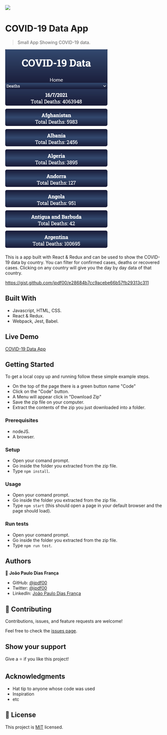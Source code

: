 ![](https://img.shields.io/badge/Microverse-blueviolet)

# COVID-19 Data App

> Small App Showing COVID-19 data.

![screenshot](./src/assets/imgs/app-screenshot.png)

This is a app built with React & Redux and can be used to show the COVID-19 data by country.
You can filter for confirmed cases, deaths or recovered cases.
Clicking on any country will give you the day by day data of that country.

https://gist.github.com/jpdf00/e28684b7cc9acebe66b57fb29313c311

## Built With

- Javascript, HTML, CSS.
- React & Redux.
- Webpack, Jest, Babel.

## Live Demo

[COVID-19 Data App](https://covid-app-jpdf00.herokuapp.com/)


## Getting Started

To get a local copy up and running follow these simple example steps.

- On the top of the page there is a green button name "Code"
- Click on the "Code" button.
- A Menu will appear click in "Download Zip"
- Save the zip file on your computer.
- Extract the contents of the zip you just downloaded into a folder.

### Prerequisites

- nodeJS.
- A browser.

### Setup

- Open your comand prompt.
- Go inside the folder you extracted from the zip file.
- Type `npm install`.

### Usage

- Open your comand prompt.
- Go inside the folder you extracted from the zip file.
- Type `npm start` (this should open a page in your default browser and the page should load).

### Run tests

- Open your comand prompt.
- Go inside the folder you extracted from the zip file.
- Type `npm run test`.

## Authors

👤 **João Paulo Dias França**

- GitHub: [@jpdf00](https://github.com/jpdf00)
- Twitter: [@jpdf00](https://twitter.com/jpdf00)
- LinkedIn: [João Paulo Dias França](https://www.linkedin.com/in/jpdf00/)

## 🤝 Contributing

Contributions, issues, and feature requests are welcome!

Feel free to check the [issues page](https://github.com/jpdf00/covid-app).

## Show your support

Give a ⭐️ if you like this project!

## Acknowledgments

- Hat tip to anyone whose code was used
- Inspiration
- etc

## 📝 License

This project is [MIT](./LICENSE) licensed.
